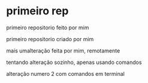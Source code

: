 # primeiro rep
 primeiro repositorio feito por mim

 primeiro repositorio criado por mim


 mais umalteração feita por mim, remotamente



tentando alteração sozinho, apenas usando comandos

alteração numero 2 com comandos em terminal